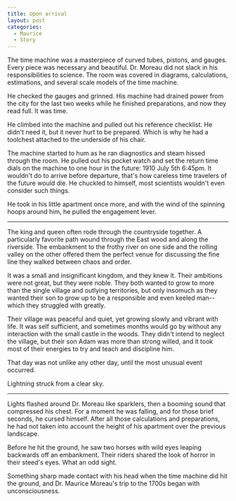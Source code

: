 ```yaml
---
title: Upon arrival
layout: post
categories:
  - Maurice
  - Story
---
```

The time machine was a masterpiece of curved tubes, pistons, and gauges. Every piece was necessary and beautiful. Dr. Moreau did not slack in his responsibilities to science. The room was covered in diagrams, calculations, estimations, and several scale models of the time machine.

He checked the gauges and grinned. His machine had drained power from the city for the last two weeks while he finished preparations, and now they read full. It was time.

He climbed into the machine and pulled out his reference checklist. He didn't need it, but it never hurt to be prepared. Which is why he had a toolchest attached to the underside of his chair.

The machine started to hum as he ran diagnostics and steam hissed through the room. He pulled out his pocket watch and set the return time dials on the machine to one hour in the future: 1910 July 5th 6:45pm. It wouldn't do to arrive before departure, that's how careless time travelers of the future would die. He chuckled to himself, most scientists wouldn't even consider such things.

He took in his little apartment once more, and with the wind of the spinning hoops around him, he pulled the engagement lever.

* * *

The king and queen often rode through the countryside together. A particularly favorite path wound through the East wood and along the riverside. The embankment to the frothy river on one side and the rolling valley on the other offered them the perfect venue for discussing the fine line they walked between chaos and order.

It was a small and insignificant kingdom, and they knew it. Their ambitions were not great, but they were noble. They both wanted to grow to more than the single village and outlying territories, but only insomuch as they wanted their son to grow up to be a responsible and even keeled man--which they struggled with greatly.

Their village was peaceful and quiet, yet growing slowly and vibrant with life. It was self sufficient, and sometimes months would go by without any interaction with the small castle in the woods. They didn't intend to neglect the village, but their son Adam was more than strong willed, and it took most of their energies to try and teach and discipline him.

That day was not unlike any other day, until the most unusual event occurred.

Lightning struck from a clear sky.

* * *

Lights flashed around Dr. Moreau like sparklers, then a booming sound that compressed his chest. For a moment he was falling, and for those brief seconds, he cursed himself. After all those calculations and preparations, he had not taken into account the height of his apartment over the previous landscape.

Before he hit the ground, he saw two horses with wild eyes leaping backwards off an embankment. Their riders shared the look of horror in their steed's eyes. What an odd sight.

Something sharp made contact with his head when the time machine did hit the ground, and Dr. Maurice Moreau's trip to the 1700s began with unconsciousness.